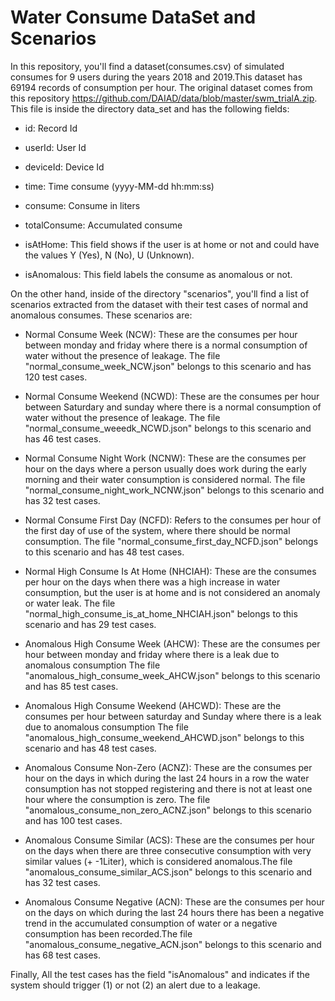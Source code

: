 # Water Consume DataSet and Scenarios

In this repository, you'll find a dataset(consumes.csv) of simulated consumes for 9 users during the years 2018 and 2019.This dataset has 69194 records of consumption per hour. The original dataset comes from this repository https://github.com/DAIAD/data/blob/master/swm_trialA.zip. This file is inside the directory data_set and has the following fields:

 * id: Record Id

 * userId: User Id
 
 * deviceId: Device Id
 
 * time: Time consume (yyyy-MM-dd hh:mm:ss)
 
 * consume: Consume in liters
 
 * totalConsume: Accumulated consume
 
 * isAtHome: This field shows if the user is at home or not and could have the values Y (Yes), N (No), U (Unknown).
 
 * isAnomalous: This field labels the consume as anomalous or not.
 
 
On the other hand, inside of the directory "scenarios", you'll find a list of scenarios extracted from the dataset with their test cases of normal and anomalous consumes. These scenarios are:

  *	Normal Consume Week (NCW): These are the consumes per hour between monday and friday where there is a normal consumption of water without the presence of leakage. The file "normal_consume_week_NCW.json" belongs to this scenario and has 120 test cases.

  *	Normal Consume Weekend (NCWD): These are the consumes per hour between Saturdary and sunday where there is a normal consumption of water without the presence of leakage. The file "normal_consume_weeedk_NCWD.json" belongs to this scenario and has 46 test cases.
  
  *	Normal Consume Night Work (NCNW): These are the consumes per hour on the days where a person usually does work during the early morning and their water consumption is considered normal. The file "normal_consume_night_work_NCNW.json" belongs to this scenario and has 32 test cases.
  
  *	Normal Consume First Day (NCFD): Refers to the consumes per hour of the first day of use of the system, where there should be normal consumption. The file "normal_consume_first_day_NCFD.json" belongs to this scenario and has 48 test cases.
  
  *	Normal High Consume Is At Home (NHCIAH): These are the consumes per hour on the days when there was a high increase in water consumption, but the user is at home and is not considered an anomaly or water leak. The file "normal_high_consume_is_at_home_NHCIAH.json" belongs to this scenario and has 29 test cases.
  
  *	Anomalous High Consume Week (AHCW): These are the consumes per hour between monday and friday where there is a leak due to anomalous consumption The file "anomalous_high_consume_week_AHCW.json" belongs to this scenario and has 85 test cases.

  *	Anomalous High Consume Weekend (AHCWD): These are the consumes per hour between saturday and Sunday where there is a leak due to anomalous consumption The file "anomalous_high_consume_weekend_AHCWD.json" belongs to this scenario and has 48 test cases.
  
  *	Anomalous Consume Non-Zero (ACNZ): These are the consumes per hour on the days in which during the last 24 hours in a row the water consumption has not stopped registering and there is not at least one hour where the consumption is zero. The file "anomalous_consume_non_zero_ACNZ.json" belongs to this scenario and has 100 test cases.
  
  *	Anomalous Consume Similar (ACS): These are the consumes per hour on the days when there are three consecutive consumption with very similar values (+ -1Liter), which is considered anomalous.The file "anomalous_consume_similar_ACS.json" belongs to this scenario and has 32 test cases.
  
  *	Anomalous Consume Negative (ACN): These are the consumes per hour on the days on which during the last 24 hours there has been a negative trend in the accumulated consumption of water or a negative consumption has been recorded.The file "anomalous_consume_negative_ACN.json" belongs to this scenario and has 68 test cases.

Finally, All the test cases has the field "isAnomalous" and indicates if the system should trigger (1) or not (2) an alert due to a leakage.
